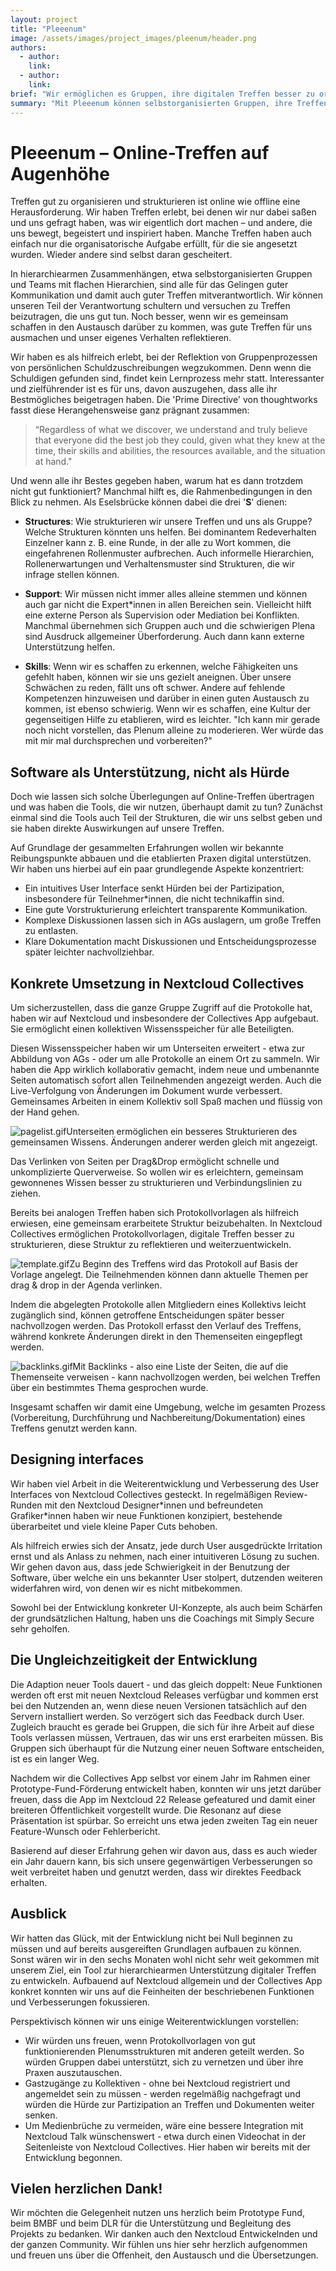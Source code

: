 ```yaml
---
layout: project
title: "Pleeenum"
image: /assets/images/project_images/pleenum/header.png
authors:
  - author:
    link:
  - author:
    link:
brief: "Wir ermöglichen es Gruppen, ihre digitalen Treffen besser zu organisieren."
summary: "Mit Pleeenum können selbstorganisierten Gruppen, ihre Treffen in Nextcloud besser organisieren und dokumentieren."
---
```


# Pleeenum – Online-Treffen auf Augenhöhe

Treffen gut zu organisieren und strukturieren ist online wie offline eine Herausforderung. Wir haben Treffen erlebt, bei denen wir nur dabei saßen und uns gefragt haben, was wir eigentlich dort machen – und andere, die uns bewegt, begeistert und inspiriert haben. Manche Treffen haben auch einfach nur die organisatorische Aufgabe erfüllt, für die sie angesetzt wurden. Wieder andere sind selbst daran gescheitert.

In hierarchiearmen Zusammenhängen, etwa selbstorganisierten Gruppen und Teams mit flachen Hierarchien, sind alle für das Gelingen guter Kommunikation und damit auch guter Treffen mitverantwortlich. Wir können unseren Teil der Verantwortung schultern und versuchen zu Treffen beizutragen, die uns gut tun. Noch besser, wenn wir es gemeinsam schaffen in den Austausch darüber zu kommen, was gute Treffen für uns ausmachen und unser eigenes Verhalten reflektieren.

Wir haben es als hilfreich erlebt, bei der Reflektion von Gruppenprozessen von persönlichen Schuldzuschreibungen wegzukommen. Denn wenn die Schuldigen gefunden sind, findet kein Lernprozess mehr statt. Interessanter und zielführender ist es für uns, davon auszugehen, dass alle ihr Bestmögliches beigetragen haben. Die 'Prime Directive' von thoughtworks fasst diese Herangehensweise ganz prägnant zusammen:

> “Regardless of what we discover, we understand and truly believe that everyone did the best job they could, given what they knew at the time, their skills and abilities, the resources available, and the situation at hand."

Und wenn alle ihr Bestes gegeben haben, warum hat es dann trotzdem nicht gut funktioniert? Manchmal hilft es, die Rahmenbedingungen in den Blick zu nehmen. Als Eselsbrücke können dabei die drei '**S**' dienen:

- **Structures**: Wie strukturieren wir unsere Treffen und uns als Gruppe? Welche Strukturen könnten uns helfen. Bei dominantem Redeverhalten Einzelner kann z. B. eine Runde, in der alle zu Wort kommen, die eingefahrenen Rollenmuster aufbrechen. Auch informelle Hierarchien, Rollenerwartungen und Verhaltensmuster sind Strukturen, die wir infrage stellen können.

- **Support**: Wir müssen nicht immer alles alleine stemmen und können auch gar nicht die Expert\*innen in allen Bereichen sein. Vielleicht hilft eine externe Person als Supervision oder Mediation bei Konflikten. Manchmal übernehmen sich Gruppen auch und die schwierigen Plena sind Ausdruck allgemeiner Überforderung. Auch dann kann externe Unterstützung helfen.

- **Skills**: Wenn wir es schaffen zu erkennen, welche Fähigkeiten uns gefehlt haben, können wir sie uns gezielt aneignen. Über unsere Schwächen zu reden, fällt uns oft schwer. Andere auf fehlende Kompetenzen hinzuweisen und darüber in einen guten Austausch zu kommen, ist ebenso schwierig. Wenn wir es schaffen, eine Kultur der gegenseitigen Hilfe zu etablieren, wird es leichter. "Ich kann mir gerade noch nicht vorstellen, das Plenum alleine zu moderieren. Wer würde das mit mir mal durchsprechen und vorbereiten?"

## Software als Unterstützung, nicht als Hürde

Doch wie lassen sich solche Überlegungen auf Online-Treffen übertragen und was haben die Tools, die wir nutzen, überhaupt damit zu tun? Zunächst einmal sind die Tools auch Teil der Strukturen, die wir uns selbst geben und sie haben direkte Auswirkungen auf unsere Treffen.

Auf Grundlage der gesammelten Erfahrungen wollen wir bekannte Reibungspunkte abbauen und die etablierten Praxen digital unterstützen. Wir haben uns hierbei auf ein paar grundlegende Aspekte konzentriert:

- Ein intuitives User Interface senkt Hürden bei der Partizipation, insbesondere für Teilnehmer\*innen, die nicht technikaffin sind.
- Eine gute Vorstrukturierung erleichtert transparente Kommunikation.
- Komplexe Diskussionen lassen sich in AGs auslagern, um große Treffen zu entlasten.
- Klare Dokumentation macht Diskussionen und Entscheidungsprozesse später leichter nachvollziehbar.

## Konkrete Umsetzung in Nextcloud Collectives

Um sicherzustellen, dass die ganze Gruppe Zugriff auf die Protokolle hat, haben wir auf Nextcloud und insbesondere der Collectives App aufgebaut. Sie ermöglicht einen kollektiven Wissensspeicher für alle Beteiligten.

Diesen Wissensspeicher haben wir um Unterseiten erweitert - etwa zur Abbildung von AGs - oder um alle Protokolle an einem Ort zu sammeln. Wir haben die App wirklich kollaborativ gemacht, indem neue und umbenannte Seiten automatisch sofort allen Teilnehmenden angezeigt werden. Auch die Live-Verfolgung von Änderungen im Dokument wurde verbessert. Gemeinsames Arbeiten in einem Kollektiv soll Spaß machen und flüssig von der Hand gehen.

![pagelist.gif](/assets/images/project_images/pleenum/pagelist.gif)Unterseiten ermöglichen ein besseres Strukturieren des gemeinsamen Wissens. Änderungen anderer werden gleich mit angezeigt.

Das Verlinken von Seiten per Drag&Drop ermöglicht schnelle und unkomplizierte Querverweise. So wollen wir es erleichtern, gemeinsam gewonnenes Wissen besser zu strukturieren und Verbindungslinien zu ziehen.

Bereits bei analogen Treffen haben sich Protokollvorlagen als hilfreich erwiesen, eine gemeinsam erarbeitete Struktur beizubehalten. In Nextcloud Collectives ermöglichen Protokollvorlagen, digitale Treffen besser zu strukturieren, diese Struktur zu reflektieren und weiterzuentwickeln.

![template.gif](/assets/images/project_images/pleenum/template.gif)Zu Beginn des Treffens wird das Protokoll auf Basis der Vorlage angelegt. Die Teilnehmenden können dann aktuelle Themen per drag & drop in der Agenda verlinken.

Indem die abgelegten Protokolle allen Mitgliedern eines Kollektivs leicht zugänglich sind, können getroffene Entscheidungen später besser nachvollzogen werden. Das Protokoll erfasst den Verlauf des Treffens, während konkrete Änderungen direkt in den Themenseiten eingepflegt werden.

![backlinks.gif](/assets/images/project_images/pleenum/backlinks.gif)Mit Backlinks - also eine Liste der Seiten, die auf die Themenseite verweisen - kann nachvollzogen werden, bei welchen Treffen über ein bestimmtes Thema gesprochen wurde.

Insgesamt schaffen wir damit eine Umgebung, welche im gesamten Prozess (Vorbereitung, Durchführung und Nachbereitung/Dokumentation) eines Treffens genutzt werden kann.

## Designing interfaces

Wir haben viel Arbeit in die Weiterentwicklung und Verbesserung des User Interfaces von Nextcloud Collectives gesteckt. In regelmäßigen Review-Runden mit den Nextcloud Designer\*innen und befreundeten Grafiker\*innen haben wir neue Funktionen konzipiert, bestehende überarbeitet und viele kleine Paper Cuts behoben.

Als hilfreich erwies sich der Ansatz, jede durch User ausgedrückte Irritation ernst und als Anlass zu nehmen, nach einer intuitiveren Lösung zu suchen. Wir gehen davon aus, dass jede Schwierigkeit in der Benutzung der Software, über welche ein uns bekannter User stolpert, dutzenden weiteren widerfahren wird, von denen wir es nicht mitbekommen.

Sowohl bei der Entwicklung konkreter UI-Konzepte, als auch beim Schärfen der grundsätzlichen Haltung, haben uns die Coachings mit Simply Secure sehr geholfen.

## Die Ungleichzeitigkeit der Entwicklung

Die Adaption neuer Tools dauert - und das gleich doppelt: Neue Funktionen werden oft erst mit neuen Nextcloud Releases verfügbar und kommen erst bei den Nutzenden an, wenn diese neuen Versionen tatsächlich auf den Servern installiert werden. So verzögert sich das Feedback durch User. Zugleich braucht es gerade bei Gruppen, die sich für ihre Arbeit auf diese Tools verlassen müssen, Vertrauen, das wir uns erst erarbeiten müssen. Bis Gruppen sich überhaupt für die Nutzung einer neuen Software entscheiden, ist es ein langer Weg.

Nachdem wir die Collectives App selbst vor einem Jahr im Rahmen einer Prototype-Fund-Förderung entwickelt haben, konnten wir uns jetzt darüber freuen, dass die App im Nextcloud 22 Release gefeatured und damit einer breiteren Öffentlichkeit vorgestellt wurde. Die Resonanz auf diese Präsentation ist spürbar. So erreicht uns etwa jeden zweiten Tag ein neuer Feature-Wunsch oder Fehlerbericht.

Basierend auf dieser Erfahrung gehen wir davon aus, dass es auch wieder ein Jahr dauern kann, bis sich unsere gegenwärtigen Verbesserungen so weit verbreitet haben und genutzt werden, dass wir direktes Feedback erhalten.

## Ausblick

Wir hatten das Glück, mit der Entwicklung nicht bei Null beginnen zu müssen und auf bereits ausgereiften Grundlagen aufbauen zu können. Sonst wären wir in den sechs Monaten wohl nicht sehr weit gekommen mit unserem Ziel, ein Tool zur hierarchiearmen Unterstützung digitaler Treffen zu entwickeln. Aufbauend auf Nextcloud allgemein und der Collectives App konkret konnten wir uns auf die Feinheiten der beschriebenen Funktionen und Verbesserungen fokussieren.

Perspektivisch können wir uns einige Weiterentwicklungen vorstellen:

- Wir würden uns freuen, wenn Protokollvorlagen von gut funktionierenden Plenumsstrukturen mit anderen geteilt werden. So würden Gruppen dabei unterstützt, sich zu vernetzen und über ihre Praxen auszutauschen.
- Gastzugänge zu Kollektiven - ohne bei Nextcloud registriert und angemeldet sein zu müssen - werden regelmäßig nachgefragt und würden die Hürde zur Partizipation an Treffen und Dokumenten weiter senken.
- Um Medienbrüche zu vermeiden, wäre eine bessere Integration mit Nextcloud Talk wünschenswert - etwa durch einen Videochat in der Seitenleiste von Nextcloud Collectives. Hier haben wir bereits mit der Entwicklung begonnen.

## Vielen herzlichen Dank!

Wir möchten die Gelegenheit nutzen uns herzlich beim Prototype Fund, beim BMBF und beim DLR für die Unterstützung und Begleitung des Projekts zu bedanken. Wir danken auch den Nextcloud Entwickelnden und der ganzen Community. Wir fühlen uns hier sehr herzlich aufgenommen und freuen uns über die Offenheit, den Austausch und die Übersetzungen.
